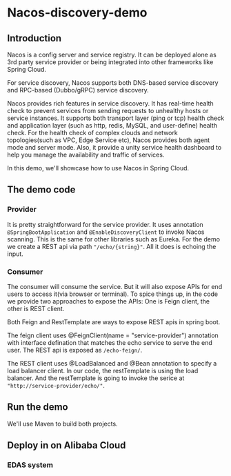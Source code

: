 # Nacos-discovery-demo
## Introduction
Nacos is a config server and service registry. It can be deployed alone as 3rd party service provider or being integrated into other frameworks like Spring Cloud.

For service discovery, Nacos supports both DNS-based service discovery and RPC-based (Dubbo/gRPC) service discovery. 

Nacos provides rich features in service discovery. It has real-time health check to prevent services from sending requests to unhealthy hosts or service instances. It supports both transport layer (ping or tcp) health check and application layer (such as http, redis, MySQL, and user-define) health check. For the health check of complex clouds and network topologies(such as VPC, Edge Service etc), Nacos provides both agent mode and server mode. Also, it provide a unity service health dashboard to help you manage the availability and traffic of services.

In this demo, we'll showcase how to use Nacos in Spring Cloud.

## The demo code
### Provider
It is pretty straightforward for the service provider. It uses annotation `@SpringBootApplication` and 
`@EnableDiscoveryClient` to invoke Nacos scanning. This is the same for other libraries such as Eureka. For the demo we create a REST api via path `"/echo/{string}"`. All it does is echoing the input. 

### Consumer
The consumer will consume the service. But it will also expose APIs for end users to access it(via browser or terminal). To spice things up, in the code we provide two approaches to expose the APIs: One is Feign client, the other is REST client.

Both Feign and RestTemplate are ways to expose REST apis in spring boot.

The feign client uses @FeignClient(name = "service-provider") annotation with interface defination that matches the echo service to serve the end user. The REST api is exposed as `/echo-feign/`.
 
The REST client uses @LoadBalanced and @Bean annotation to specify a load balancer client. In our code, the restTemplate is using the load balancer. And the restTemplate is going to invoke the serice at `"http://service-provider/echo/"`.


## Run the demo

We'll use Maven to build both projects.

## Deploy in on Alibaba Cloud
### EDAS system
